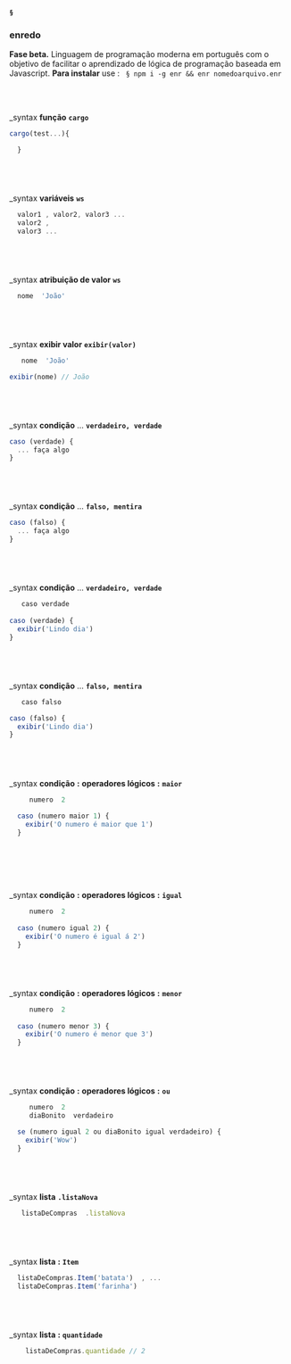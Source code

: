 #### `§` 
### enredo 

**Fase beta.**  Linguagem de programação moderna em português com o objetivo de facilitar o aprendizado de lógica de programação baseada em Javascript. **Para instalar** use : ` § npm i -g enr && enr nomedoarquivo.enr`

<br>
<br>

_syntax **função** **`cargo`**  

```javascript
cargo(test...){

  }
```

#

<br>

_syntax **variáveis** **`ws`**  
```javascript
  valor1 , valor2, valor3 ... 
  valor2 ,
  valor3 ...
```

#

<br>

_syntax **atribuição de valor** **`ws`**  
```javascript
  nome  'João'
```

#

<br>

_syntax **exibir valor** **`exibir(valor)`**   
```javascript
   nome  'João'

exibir(nome) // João
```

#

<br>

_syntax **condição** ...  **`verdadeiro, verdade`** 
```javascript
caso (verdade) {
  ... faça algo
}
```

#

<br>

_syntax **condição** ...  **`falso, mentira`**
```javascript
caso (falso) {
  ... faça algo
}
```

#

<br>

_syntax **condição** ... **`verdadeiro, verdade`** 

```javascript
   caso verdade
   
caso (verdade) {
  exibir('Lindo dia')
}
```

#

<br>

_syntax **condição** ...  **`falso, mentira`**

```javascript
   caso falso

caso (falso) {
  exibir('Lindo dia')
}
```

#

<br>

_syntax **condição** **:** **operadores lógicos** **:** **`maior`**

```javascript
     numero  2
  
  caso (numero maior 1) {
    exibir('O numero é maior que 1')
  }

```

#

<br>

#

_syntax **condição** **:** **operadores lógicos** **:** **`igual`**

```javascript
     numero  2
  
  caso (numero igual 2) {
    exibir('O numero é igual á 2')
  }
```

<br>

#

_syntax **condição** **:** **operadores lógicos** **:** **`menor`**

```javascript
     numero  2
  
  caso (numero menor 3) {
    exibir('O numero é menor que 3')
  }
  ```
<br>

#

_syntax **condição** **:** **operadores lógicos** **:** **`ou`**

```javascript
     numero  2
     diaBonito  verdadeiro

  se (numero igual 2 ou diaBonito igual verdadeiro) {
    exibir('Wow')
  }
  ```

#

<br>

_syntax **lista** **`.listaNova`**  
```javascript
   listaDeCompras  .listaNova
```
#

<br>

_syntax **lista** **:** **`Item`**

  ```javascript
    listaDeCompras.Item('batata')  , ...
    listaDeCompras.Item('farinha')
  ```

<br>

#

_syntax **lista** **:** **`quantidade`**

```javascript
    listaDeCompras.quantidade // 2
  ```
